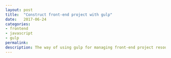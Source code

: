 ```yaml
---
layout: post
title:  "Construct front-end project with gulp"
date:   2017-06-24
categories:
- frontend
- javascript
- gulp
permalink: 
description: The way of using gulp for managing front-end project resources.
---
```

